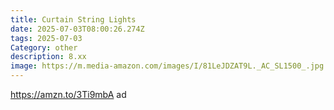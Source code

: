 ```yaml
---
title: Curtain String Lights
date: 2025-07-03T08:00:26.274Z
tags: 2025-07-03
Category: other
description: 8.xx
image: https://m.media-amazon.com/images/I/81LeJDZAT9L._AC_SL1500_.jpg
---
```

https://amzn.to/3Ti9mbA    ad